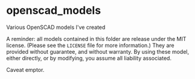 # openscad_models
Various OpenSCAD models I've created

A reminder: all models contained in this folder are release under the MIT license.
(Please see the `LICENSE` file for more information.)
They are provided without guarantee, and without warranty.
By using these model, either directly, or by modifying, you assume all liability associated.

Caveat emptor.